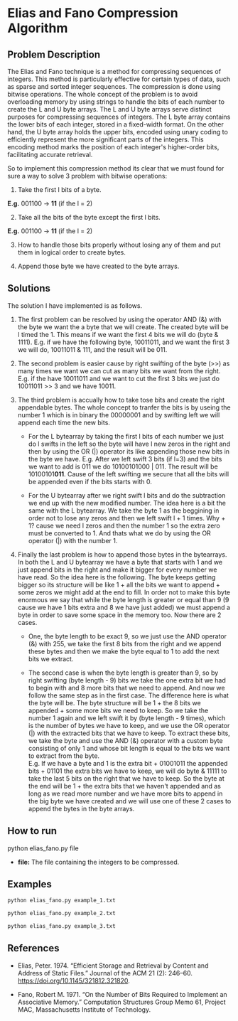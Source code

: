  # Elias and Fano Compression Algorithm


## Problem Description
The Elias and Fano technique is a method for compressing sequences of integers. This method is particularly effective for certain types of data, such as sparse and sorted integer sequences. The compression is done using bitwise operations. The whole concept of the problem is to avoid overloading memory by using strings to handle the bits of each number to create the L and U byte arrays. The L and U byte arrays serve distinct purposes for compressing sequences of integers. The L byte array contains the lower bits of each integer, stored in a fixed-width format. On the other hand, the U byte array holds the upper bits, encoded using unary coding to efficiently represent the more significant parts of the integers. This encoding method marks the position of each integer's higher-order bits, facilitating accurate retrieval.


So to implement this compression method its clear that we must found for sure a way to solve 3 problem with bitwise operations:

1. Take the first l bits of a byte.

**E.g.** 001100 -> **11** (if the l = 2)

2. Take all the bits of the byte except the first l bits.

**E.g.** 001100 -> **11** (if the l = 2)

3. How to handle those bits properly without losing any of them and put them in logical order to create bytes.

4. Append those byte we have created to the byte arrays.


## Solutions

The solution I have implemented is as follows.

1. The first problem can be resolved by using the operator AND (&) with the byte we want the a byte that we will create. The created byte will be l timed the 1. This means if we want the first 4 bits we will do (byte & 1111). E.g. if we have the following byte, 10011011, and we want the first 3 we will do, 10011011 & 111, and the result will be 011.

2. The second problem is easier cause by right swifting of the byte (>>) as many times we want we can cut as many bits we want from the right. E.g. if the have 10011011 and we want to cut the first 3 bits we just do 10011011 >> 3 and we have 10011.

3. The third problem is accually how to take tose bits and create the right appendable bytes. The whole concept to tranfer the bits is by useing the number 1 which is in binary the 00000001 and by swifting left we will append each time the new bits.

    - For the L bytearray by taking the first l bits of each number we just do l swifts in the left so the byte will have l new zeros in the right and then by using the OR (|) operator its like appending those new bits in the byte we have. E.g. After we left swift 3 bits (if l=3) and the bits we want to add is 011 we do 10100101000 | 011. The result will be 10100101**011**. Cause of the left swifting we secure that all the bits will be appended even if the bits starts with 0.

    - For the U bytearray after we right swift l bits and do the subtraction we end up with the new modified number. The idea here is a bit the same with the L bytearray. We take the byte 1 as the beggining in order not to lose any zeros and then we left swift l + 1 times. Why + 1? cause we need l zeros and then the number 1 so the extra zero must be converted to 1. And thats what we do by using the OR operator (|) with the number 1.

4. Finally the last problem is how to append those bytes in the bytearrays. In both the L and U bytearray we have a byte that starts with 1 and we just append bits in the right and make it bigger for every number we have read. So the idea here is the following. The byte keeps getting bigger so its structure will be like 1 + all the bits we want to append + some zeros we might add at the end to fill. In order not to make this byte enormous we say that while the byte length is greater or equal than 9 (9 cause we have 1 bits extra and 8 we have just added) we must append a byte in order to save some space in the memory too. Now there are 2 cases.

    - One, the byte length to be exact 9, so we just use the AND operator (&) with 255, we take the first 8 bits from the right and we append these bytes and then we make the byte equal to 1 to add the next bits we extract.

    - The second case is when the byte length is greater than 9, so by right swifting (byte length - 9) bits we take the one extra bit we had to begin with and 8 more bits that we need to append. And now we follow the same step as in the first case. The difference here is what the byte will be. The byte structure will be 1 + the 8 bits we appended + some more bits we need to keep. So we take the number 1 again and we left swift it by (byte length - 9 times), which is the number of bytes we have to keep, and we use the OR operator (|) with the extracted bits that we have to keep. To extract these bits, we take the byte and use the AND (&) operator with a custom byte consisting of only 1 and whose bit length is equal to the bits we want to extract from the byte.  
    E.g. If we have a byte and 1 is the extra bit + 01001011 the appended bits + 01101 the extra bits we have to keep, we will do byte & 11111 to take the last 5 bits on the right that we have to keep. So the byte at the end will be 1 + the extra bits that we haven't appended and as long as we read more number and we have more bits to append in the big byte we have created and we will use one of these 2 cases to append the bytes in the byte arrays.


## How to run

python elias_fano.py file

- **file:** The file containing the integers to be compressed.





## Examples 

```sh
python elias_fano.py example_1.txt
```


```sh
python elias_fano.py example_2.txt
```


```sh
python elias_fano.py example_3.txt
```


## References 
- Elias, Peter. 1974. “Efficient Storage and Retrieval by Content and Address of Static Files.” Journal of the ACM 21 (2): 246–60. https://doi.org/10.1145/321812.321820.

- Fano, Robert M. 1971. “On the Number of Bits Required to Implement an Associative Memory.” Computation Structures Group Memo 61, Project MAC, Massachusetts Institute of Technology.
